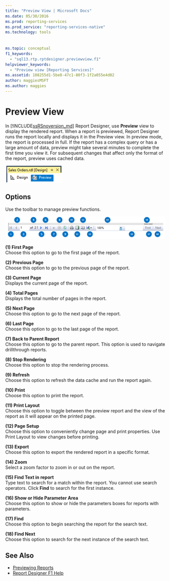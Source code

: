 ```yaml
---
title: "Preview View | Microsoft Docs"
ms.date: 05/30/2016
ms.prod: reporting-services
ms.prod_service: "reporting-services-native"
ms.technology: tools


ms.topic: conceptual
f1_keywords: 
  - "sql13.rtp.rptdesigner.previewview.f1"
helpviewer_keywords: 
  - "Preview view [Reporting Services]"
ms.assetid: 108255d1-5be8-47c1-80f3-1f2a055e4d02
author: maggiesMSFT
ms.author: maggies
---
```

# Preview View
In [!INCLUDE[ssRSnoversion_md](../../includes/ssrsnoversion-md.md)] Report Designer, use **Preview** view to display the rendered report. When a report is previewed, Report Designer runs the report locally and displays it in the Preview view. In preview mode, the report is processed in full. If the report has a complex query or has a large amount of data, preview might take several minutes to complete the first time you view it. For subsequent changes that affect only the format of the report, preview uses cached data.

  ![ssrs_ssdt_preview](../../reporting-services/media/ssrs-ssdt-preview.png)  
## Options  
 Use the toolbar to manage preview functions.  

![ssrs_ssdt_viewer_toolbar](../../reporting-services/tools/media/ssrs-ssdt-viewer-toolbar.png)

 **(1) First Page**  
 Choose this option to go to the first page of the report.  
  
 **(2) Previous Page**  
 Choose this option to go to the previous page of the report.  
  
 **(3) Current Page**  
 Displays the current page of the report.  
  
 **(4) Total Pages**  
 Displays the total number of pages in the report.  
  
 **(5) Next Page**  
 Choose this option to go to the next page of the report.  
  
 **(6) Last Page**  
 Choose this option to go to the last page of the report.  
  
 **(7) Back to Parent Report**  
 Choose this option to go to the parent report. This option is used to navigate drillthrough reports.  
  
 **(8) Stop Rendering**  
 Choose this option to stop the rendering process.  
  
 **(9) Refresh**  
 Choose this option to refresh the data cache and run the report again.  
  
 **(10) Print**  
 Choose this option to print the report.  
  
 **(11) Print Layout**  
 Choose this option to toggle between the preview report and the view of the report as it will appear on the printed page.  
  
 **(12) Page Setup**  
 Choose this option to conveniently change page and print properties. Use Print Layout to view changes before printing.  
  
 **(13) Export**  
 Choose this option to export the rendered report in a specific format.  
  
 **(14) Zoom**  
 Select a zoom factor to zoom in or out on the report.  
  
 **(15) Find Text in report**  
 Type text to search for a match within the report. You cannot use search operators. Click **Find** to search for the first instance.  

 **(16) Show or Hide Parameter Area**  
 Choose this option to show or hide the parameters boxes for reports with parameters.
 
 **(17) Find**  
 Choose this option to begin searching the report for the search text.  
  
 **(18) Find Next**  
 Choose this option to search for the next instance of the search text.  
  
## See Also  
+ [Previewing Reports](../../reporting-services/reports/previewing-reports.md)
+ [Report Designer F1 Help](../../reporting-services/tools/report-designer-f1-help.md)  
  
  

